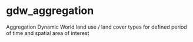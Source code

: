 # gdw_aggregation
Aggregation Dynamic World land use / land cover types for defined period of time and spatial area of interest
